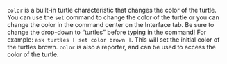 `color` is a built-in turtle characteristic that changes the color of the turtle. You can use the `set` command to change the color of the turtle or you can change the color in the command center on the Interface tab.  Be sure to change the drop-down to “turtles” before typing in the command! For example: `ask turtles [ set color brown ]`. This will set the initial color of the turtles brown. `color` is also a reporter, and can be used to access the color of the turtle. 